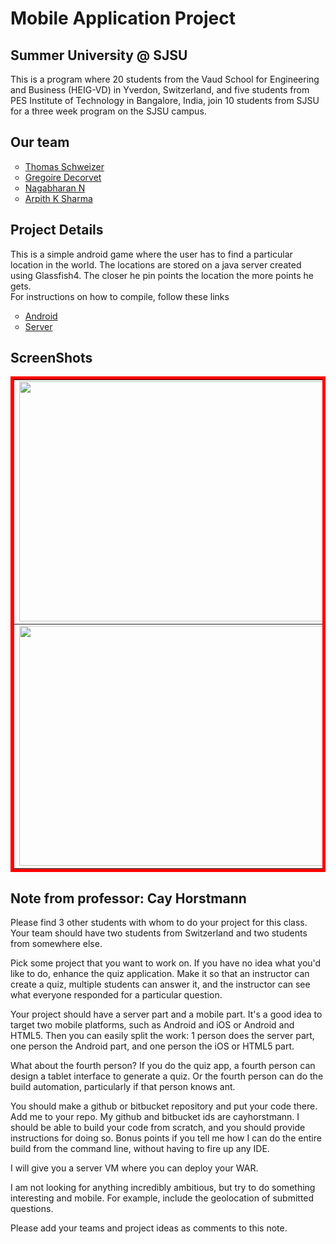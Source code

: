 Mobile Application Project
==========================

Summer University @ SJSU
------------------------
This is a program where 20 students from the Vaud School for Engineering and Business (HEIG-VD) in Yverdon, Switzerland, and five students from PES Institute of Technology in Bangalore, India, join 10 students from SJSU for a three week program on the SJSU campus.

Our team
------------
<ul type="circle">
 <li><a href="https://github.com/Thomas-Sch">Thomas Schweizer</a></li>
 <li><a href="https://github.com/GregoireDec">Gregoire Decorvet</a></li>
 <li><a href="https://github.com/nagabharan">Nagabharan N</a></li>
 <li><a href="https://github.com/arpith20">Arpith K Sharma</a></li>
</ul>

Project Details
---------------
This is a simple android game where the user has to find a particular location in the world. The locations are stored on a java server created using Glassfish4. The closer he pin points the location the more points he gets.</br>
For instructions on how to compile, follow these links
<ul type="circle">
 <li><a href="https://github.com/AGNT/Mobile_application_SU13/blob/master/android/README.md">Android</a></li>
 <li><a href="https://github.com/AGNT/Mobile_application_SU13/blob/master/server/README.md">Server</a></li>
</ul>

ScreenShots
-----------
<table border="5" bordercolor="red" align="center">
        <tr>
            <td><img src="https://raw.github.com/AGNT/Mobile_application_SU13/master/android/Screenshots/1.png" height=384 width=640></img></td>
            <td><img src="https://raw.github.com/AGNT/Mobile_application_SU13/master/android/Screenshots/2.png" height=384 width=640></img></td>
            <td><img src="https://raw.github.com/AGNT/Mobile_application_SU13/master/android/Screenshots/3.png" height=384 width=640></img></td>
        </tr>
	<tr>
            <td><img src="https://raw.github.com/AGNT/Mobile_application_SU13/master/android/Screenshots/4.png" height=384 width=640></img></td>
            <td><img src="https://raw.github.com/AGNT/Mobile_application_SU13/master/android/Screenshots/5.png" height=384 width=640></img></td>
            <td><img src="https://raw.github.com/AGNT/Mobile_application_SU13/master/android/Screenshots/6.png" height=384 width=640></img></td>
        </tr>
    </table>	

Note from professor: Cay Horstmann 
----------------------------------
Please find 3 other students with whom to do your project for this class. Your team should have two students from Switzerland and two students from somewhere else.
 
Pick some project that you want to work on. If you have no idea what you'd like to do, enhance the quiz application. Make it so that an instructor can create a quiz, multiple students can answer it, and the instructor can see what everyone responded for a particular question.
 
Your project should have a server part and a mobile part. It's a good idea to target two mobile platforms, such as Android and iOS or Android and HTML5. Then you can easily split the work: 1 person does the server part, one person the Android part, and one person the iOS or HTML5 part.
 
What about the fourth person? If you do the quiz app, a fourth person can design a tablet interface to generate a quiz. Or the fourth person can do the build automation, particularly if that person knows ant.
 
You should make a github or bitbucket repository and put your code there. Add me to your repo. My github and bitbucket ids are cayhorstmann. I should be able to build your code from scratch, and you should provide instructions for doing so. Bonus points if you tell me how I can do the entire build from the command line, without having to fire up any IDE.
 
I will give you a server VM where you can deploy your WAR.
 
I am not looking for anything incredibly ambitious, but try to do something interesting and mobile. For example, include the geolocation of submitted questions.
 
Please add your teams and project ideas as comments to this note.


